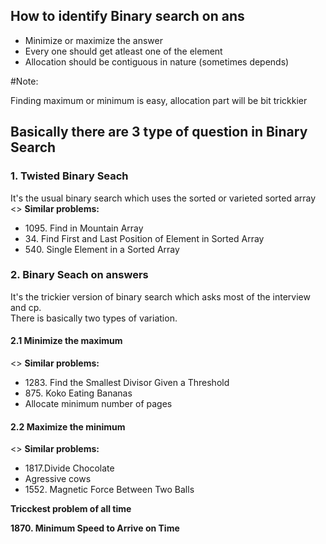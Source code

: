 <h2>How to identify Binary search on ans</h2>
<p>
     <ul>
      <li>Minimize or maximize the answer</li>
      <li>Every one should get atleast one of the element</li>
      <li>Allocation should be contiguous in nature (sometimes depends)</li>
    </ul>
    #Note:
    <p>Finding maximum or minimum is easy, allocation part will be bit trickkier</p>
 </p>

<h2>Basically there are 3 type of question in Binary Search</h2>
<p>
  <h3>1. Twisted Binary Seach</h3>
     It's the usual binary search which uses the sorted or varieted sorted array
     <br>
     <>
     <b>Similar problems:</b>
     <br>
     <ul>
      <li>1095. Find in Mountain Array</li>
      <li>34. Find First and Last Position of Element in Sorted Array</li>
      <li>540. Single Element in a Sorted Array</li>
  </ul>
 </p>
 <p>
  <h3>2. Binary Seach on answers</h3>
     It's the trickier version of binary search which asks most of the interview and cp.
     <br>
     There is basically two types of variation.
     <br>
     <h4>2.1 Minimize the maximum </h4>
      <>
     <b>Similar problems:</b>
     <ul>
      <li>1283. Find the Smallest Divisor Given a Threshold</li>
      <li>875. Koko Eating Bananas</li>
      <li>Allocate minimum number of pages</li>
  </ul>
   <p>
      <h4>2.2 Maximize the minimum </h4>
      <>
     <b>Similar problems:</b>
    <ul>
      <li>1817.Divide Chocolate</li>
      <li>Agressive cows</li>
      <li>1552. Magnetic Force Between Two Balls</li>
      </ul>
      </p>
 </p>
<b>Tricckest problem of all time<b>
  <p>1870. Minimum Speed to Arrive on Time</p>
  
  
  
  
